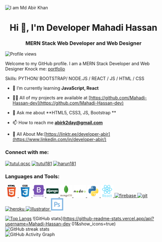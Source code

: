 ![I am Md Abir Khan](https://spectrum.ieee.org/media-library/illustration-of-software-development-in-the-cloud.jpg?id=25591710&width=1240&height=930)


<h1 align="center">Hi 👋, I'm Developer Mahadi Hassan  </h1>
<h3 align="center">MERN Stack Web Developer and Web Designer </h3>

![Profile views](https://gpvc.arturio.dev/Mahadi-Hassan-dev) 

Welcome to my GitHub profile. I am a MERN Stack Developer and Web Designer
Knock me: [portfolio ](https://developer-abir-khan.netlify.app)

Skills: PYTHON/ BOOTSTRAP/ NODE.JS / REACT / JS / HTML / CSS

- 🌱 I’m currently learning **JavaScript, React**

- 👨‍💻 All of my projects are available at [https://github.com/Mahadi-Hassan-dev](https://github.com/Mahadi-Hassan-dev)

- 💬 Ask me about **HTML5, CSS3, JS, Bootstrap **

- 📫 How to reach me **abirk2day@gmail.com**

- 📄 All About Me:[https://linktr.ee/developer-abir](https://www.linkedin.com/in/developer-abir/)

<h3 align="left">Connect with me:</h3>
<p align="left">
<a href="https://www.facebook.com/profile.php?id=100015328387278" target="blank"><img align="center" src="https://raw.githubusercontent.com/rahuldkjain/github-profile-readme-generator/master/src/images/icons/Social/facebook.svg" alt="tutul.qcsc" height="30" width="40" /></a>
<a href="https://twitter.com/MDAbirK03792685" target="blank"><img align="center" src="https://raw.githubusercontent.com/rahuldkjain/github-profile-readme-generator/master/src/images/icons/Social/twitter.svg" alt="tutul181" height="30" width="40" /></a>
<a href="https://www.linkedin.com/in/developer-abir/" target="blank"><img align="center" src="https://raw.githubusercontent.com/rahuldkjain/github-profile-readme-generator/master/src/images/icons/Social/linked-in-alt.svg" alt="harun181" height="30" width="40" /></a> 
</p>

<h3 align="left">Languages and Tools:</h3>
<p align="left"> 
<a href="https://www.w3.org/html/" target="_blank"> <img src="https://raw.githubusercontent.com/devicons/devicon/master/icons/html5/html5-original-wordmark.svg" alt="html5" width="40" height="40"/> </a> 
<a href="https://www.w3schools.com/css/" target="_blank"> <img src="https://raw.githubusercontent.com/devicons/devicon/master/icons/css3/css3-original-wordmark.svg" alt="css3" width="40" height="40"/> </a>
<a href="https://getbootstrap.com" target="_blank"> <img src="https://raw.githubusercontent.com/devicons/devicon/master/icons/bootstrap/bootstrap-plain-wordmark.svg" alt="bootstrap" width="40" height="40"/> </a> 
<a href="https://www.djangoproject.com/" target="_blank"> <img src="https://raw.githubusercontent.com/devicons/devicon/master/icons/django/django-original.svg" alt="django" width="40" height="40"/> </a> 
<a href="https://www.mongodb.com/" target="_blank"> <img src="https://raw.githubusercontent.com/devicons/devicon/master/icons/mongodb/mongodb-original-wordmark.svg" alt="mongodb" width="40" height="40"/> </a> 
<a href="https://nodejs.org" target="_blank"> <img src="https://raw.githubusercontent.com/devicons/devicon/master/icons/nodejs/nodejs-original-wordmark.svg" alt="nodejs" width="40" height="40"/> </a>
<a href="https://www.python.org" target="_blank"> <img src="https://raw.githubusercontent.com/devicons/devicon/master/icons/python/python-original.svg" alt="python" width="40" height="40"/> </a> 
<a href="https://reactjs.org/" target="_blank"> <img src="https://raw.githubusercontent.com/devicons/devicon/master/icons/react/react-original-wordmark.svg" alt="react" width="40" height="40"/> </a> 
<a href="https://firebase.google.com/" target="_blank"> <img src="https://www.vectorlogo.zone/logos/firebase/firebase-icon.svg" alt="firebase" width="40" height="40"/> </a> 
<a href="https://git-scm.com/" target="_blank"> <img src="https://www.vectorlogo.zone/logos/git-scm/git-scm-icon.svg" alt="git" width="40" height="40"/> </a> 
<a href="https://heroku.com" target="_blank"> <img src="https://www.vectorlogo.zone/logos/heroku/heroku-icon.svg" alt="heroku" width="40" height="40"/> </a> 
<a href="https://www.adobe.com/in/products/illustrator.html" target="_blank"> <img src="https://www.vectorlogo.zone/logos/adobe_illustrator/adobe_illustrator-icon.svg" alt="illustrator" width="40" height="40"/> </a> 
<a href="https://www.photoshop.com/en" target="_blank"> <img src="https://raw.githubusercontent.com/devicons/devicon/master/icons/photoshop/photoshop-line.svg" alt="photoshop" width="40" height="40"/> </a> 
</p>

[![Top Langs](https://github-readme-stats.vercel.app/api/top-langs/?username=Mahadi-Hassan-dev)](https://github.com/anuraghazra/github-readme-stats)
![GitHub stats](https://github-readme-stats.vercel.app/api?username=Mahadi-Hassan-dev 01&show_icons=true)  
![GitHub streak stats](https://github-readme-streak-stats.herokuapp.com/?user=Mahadi-Hassan-dev )  
![GitHub Activity Graph](https://activity-graph.herokuapp.com/graph?username=Mahadi-Hassan-dev )  
